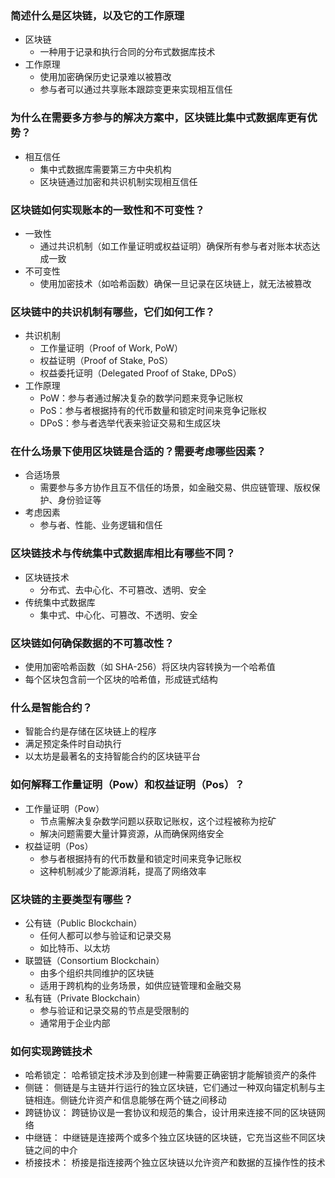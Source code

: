 ### 简述什么是区块链，以及它的工作原理

- 区块链
  - 一种用于记录和执行合同的分布式数据库技术
- 工作原理
  - 使用加密确保历史记录难以被篡改
  - 参与者可以通过共享账本跟踪变更来实现相互信任

### 为什么在需要多方参与的解决方案中，区块链比集中式数据库更有优势？

- 相互信任
  - 集中式数据库需要第三方中央机构
  - 区块链通过加密和共识机制实现相互信任

### 区块链如何实现账本的一致性和不可变性？

- 一致性
  - 通过共识机制（如工作量证明或权益证明）确保所有参与者对账本状态达成一致
- 不可变性
  - 使用加密技术（如哈希函数）确保一旦记录在区块链上，就无法被篡改

### 区块链中的共识机制有哪些，它们如何工作？

- 共识机制
  - 工作量证明（Proof of Work, PoW）
  - 权益证明（Proof of Stake, PoS）
  - 权益委托证明（Delegated Proof of Stake, DPoS）
- 工作原理
  - PoW：参与者通过解决复杂的数学问题来竞争记账权
  - PoS：参与者根据持有的代币数量和锁定时间来竞争记账权
  - DPoS：参与者选举代表来验证交易和生成区块

### 在什么场景下使用区块链是合适的？需要考虑哪些因素？

- 合适场景
  - 需要参与多方协作且互不信任的场景，如金融交易、供应链管理、版权保护、身份验证等
- 考虑因素
  - 参与者、性能、业务逻辑和信任

### 区块链技术与传统集中式数据库相比有哪些不同？

- 区块链技术
  - 分布式、去中心化、不可篡改、透明、安全
- 传统集中式数据库
  - 集中式、中心化、可篡改、不透明、安全

### 区块链如何确保数据的不可篡改性？

- 使用加密哈希函数（如 SHA-256）将区块内容转换为一个哈希值
- 每个区块包含前一个区块的哈希值，形成链式结构

### 什么是智能合约？

- 智能合约是存储在区块链上的程序
- 满足预定条件时自动执行
- 以太坊是最著名的支持智能合约的区块链平台

### 如何解释工作量证明（Pow）和权益证明（Pos）？

- 工作量证明（Pow）
  - 节点需解决复杂数学问题以获取记账权，这个过程被称为挖矿
  - 解决问题需要大量计算资源，从而确保网络安全
- 权益证明（Pos）
  - 参与者根据持有的代币数量和锁定时间来竞争记账权
  - 这种机制减少了能源消耗，提高了网络效率

### 区块链的主要类型有哪些？

- 公有链（Public Blockchain）
  - 任何人都可以参与验证和记录交易
  - 如比特币、以太坊
- 联盟链（Consortium Blockchain）
  - 由多个组织共同维护的区块链
  - 适用于跨机构的业务场景，如供应链管理和金融交易
- 私有链（Private Blockchain）
  - 参与验证和记录交易的节点是受限制的
  - 通常用于企业内部

### 如何实现跨链技术

- 哈希锁定： 哈希锁定技术涉及到创建一种需要正确密钥才能解锁资产的条件
- 侧链： 侧链是与主链并行运行的独立区块链，它们通过一种双向锚定机制与主链相连。侧链允许资产和信息能够在两个链之间移动
- 跨链协议： 跨链协议是一套协议和规范的集合，设计用来连接不同的区块链网络
- 中继链： 中继链是连接两个或多个独立区块链的区块链，它充当这些不同区块链之间的中介
- 桥接技术： 桥接是指连接两个独立区块链以允许资产和数据的互操作性的技术
